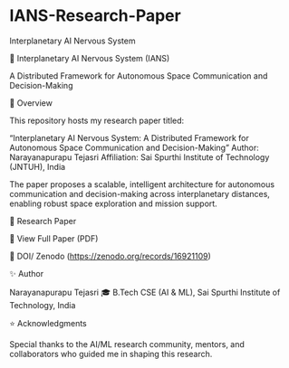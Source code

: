 # IANS-Research-Paper
Interplanetary AI Nervous System

🌌 Interplanetary AI Nervous System (IANS)

A Distributed Framework for Autonomous Space Communication and Decision-Making

📄 Overview

This repository hosts my research paper titled:

“Interplanetary AI Nervous System: A Distributed Framework for Autonomous Space Communication and Decision-Making”
Author: Narayanapurapu Tejasri
Affiliation: Sai Spurthi Institute of Technology (JNTUH), India

The paper proposes a scalable, intelligent architecture for autonomous communication and decision-making across interplanetary distances, enabling robust space exploration and mission support.

📘 Research Paper

📑 View Full Paper (PDF)

🔗 DOI/ Zenodo (https://zenodo.org/records/16921109)

✨ Author

Narayanapurapu Tejasri
🎓 B.Tech CSE (AI & ML), Sai Spurthi Institute of Technology, India

⭐ Acknowledgments

Special thanks to the AI/ML research community, mentors, and collaborators who guided me in shaping this research.
